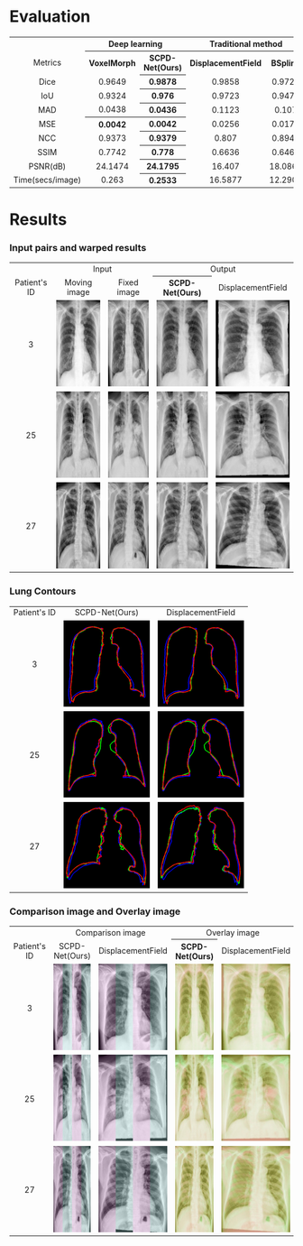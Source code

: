 Evaluation
=
<table>
   <tr align="center" valign="center">
      <td></td>
      <th colspan=2>Deep learning</th>
      <th colspan=2>Traditional method</th>
   </tr>
   <tr align="center" valign="center">
      <td>Metrics</td>
      <th>VoxelMorph</th>
      <th>SCPD-Net(Ours)</th>
      <th>DisplacementField</th>
      <th>BSpline</th>
   </tr>
   <tr align="center" valign="center">
      <td>Dice</td>
      <td>0.9649</td>
      <th>0.9878</th>
      <td>0.9858</td>
      <td>0.9722</td>
   </tr>
   <tr align="center" valign="center">
      <td>IoU</td>
      <td>0.9324</td>
      <th>0.976</th>
      <td>0.9723</td>
      <td>0.9473</td>
   </tr>
   <tr align="center" valign="center">
      <td>MAD</td>
      <td>0.0438</td>
      <th>0.0436</th>
      <td>0.1123</td>
      <td>0.107</td>
   </tr>
   <tr align="center" valign="center">
      <td>MSE</td>
      <th>0.0042</th>
      <th>0.0042</th>
      <td>0.0256</td>
      <td>0.0175</td>
   </tr>
   <tr align="center" valign="center">
      <td>NCC</td>
      <td>0.9373</td>
      <th>0.9379</th>
      <td>0.807</td>
      <td>0.8949</td>
   </tr>
   <tr align="center" valign="center">
      <td>SSIM</td>
      <td>0.7742</td>
      <th>0.778</th>
      <td>0.6636</td>
      <td>0.6468</td>
   </tr>
   <tr align="center" valign="center">
      <td>PSNR(dB)</td>
      <td>24.1474</td>
      <th>24.1795</th>
      <td>16.407</td>
      <td>18.0868</td>
   </tr>
   <tr align="center" valign="center">
      <td>Time(secs/image)</td>
      <td>0.263</td>
      <th>0.2533</th>
      <td>16.5877</td>
      <td>12.2908</td>
   </tr>
</table>

Results
=
### Input pairs and warped results

<table>
   <tr align="center" valign="center">
      <td></td>
      <td colspan=2>Input</td>
      <td colspan=2>Output</td>
   </tr>
   <tr align="center" valign="center">
     <td> Patient's ID </td>
     <td> Moving image </td>
     <td> Fixed image </td>
     <th> SCPD-Net(Ours) </th>
     <td> DisplacementField</td>
   </tr>
   <tr align="center" valign="center">
     <td> 3 </td>
     <td><img src="images/Input_and_Warped/a1.png"  alt="1" width = 153px height = 153px ></td>
     <td><img src="images/Input_and_Warped/a2.jpg"  alt="1" width = 153px height = 153px ></td>
     <td><img src="images/Input_and_Warped/a3.jpg"  alt="1" width = 153px height = 153px ></td>
     <td><img src="images/Input_and_Warped/a4.jpg"  alt="1" width = 153px height = 153px ></td>
   </tr> 
   <tr align="center" valign="center">
     <td> 25 </td>
     <td><img src="images/Input_and_Warped/b1.png"  alt="1" width = 153px height = 153px ></td>
     <td><img src="images/Input_and_Warped/b2.jpg"  alt="1" width = 153px height = 153px ></td>
     <td><img src="images/Input_and_Warped/b3.jpg"  alt="1" width = 153px height = 153px ></td>
     <td><img src="images/Input_and_Warped/b4.jpg"  alt="1" width = 153px height = 153px ></td>
   </tr>
   <tr align="center" valign="center">
     <td> 27 </td>
     <td><img src="images/Input_and_Warped/c1.png"  alt="1" width = 153px height = 153px ></td>
     <td><img src="images/Input_and_Warped/c2.jpg"  alt="1" width = 153px height = 153px ></td>
     <td><img src="images/Input_and_Warped/c3.jpg"  alt="1" width = 153px height = 153px ></td>
     <td><img src="images/Input_and_Warped/c4.jpg"  alt="1" width = 153px height = 153px ></td>
   </tr>
</table>

### Lung Contours

<table>
   <tr align="center" valign="center">
     <td> Patient's ID </td>
     <td> SCPD-Net(Ours) </td>
     <td> DisplacementField </td>
   </tr>
   <tr align="center" valign="center">
     <td> 3 </td>
     <td><img src="images/Contours/l1.png"  alt="1" width = 153px height = 153px ></td>
     <td><img src="images/Contours/r1.png"  alt="1" width = 153px height = 153px ></td>
   </tr> 
   <tr align="center" valign="center">
     <td> 25 </td>
     <td><img src="images/Contours/l2.png"  alt="1" width = 153px height = 153px ></td>
     <td><img src="images/Contours/r2.png"  alt="1" width = 153px height = 153px ></td>
   </tr>
   <tr align="center" valign="center">
     <td> 27 </td>
     <td><img src="images/Contours/l3.png"  alt="1" width = 153px height = 153px ></td>
     <td><img src="images/Contours/r3.png"  alt="1" width = 153px height = 153px ></td>
   </tr>
</table>

### Comparison image and Overlay image

<table>
   <tr align="center" valign="center">
      <td></td>
      <td colspan=2>Comparison image</td>
      <td colspan=2>Overlay image</td>
   </tr>
   <tr align="center" valign="center">
     <td> Patient's ID </td>
     <td> SCPD-Net(Ours) </td>
     <td> DisplacementField </td>
     <th> SCPD-Net(Ours) </th>
     <td> DisplacementField</td>
   </tr>
   <tr align="center" valign="center">
     <td> 3 </td>
     <td><img src="images/Comparison_and_Overlay/a1.jpg"  alt="1" width = 153px height = 153px ></td>
     <td><img src="images/Comparison_and_Overlay/a2.jpg"  alt="1" width = 153px height = 153px ></td>
     <td><img src="images/Comparison_and_Overlay/a3.jpg"  alt="1" width = 153px height = 153px ></td>
     <td><img src="images/Comparison_and_Overlay/a4.jpg"  alt="1" width = 153px height = 153px ></td>
   </tr> 
   <tr align="center" valign="center">
     <td> 25 </td>
     <td><img src="images/Comparison_and_Overlay/b1.jpg"  alt="1" width = 153px height = 153px ></td>
     <td><img src="images/Comparison_and_Overlay/b2.jpg"  alt="1" width = 153px height = 153px ></td>
     <td><img src="images/Comparison_and_Overlay/b3.jpg"  alt="1" width = 153px height = 153px ></td>
     <td><img src="images/Comparison_and_Overlay/b4.jpg"  alt="1" width = 153px height = 153px ></td>
   </tr>
   <tr align="center" valign="center">
     <td> 27 </td>
     <td><img src="images/Comparison_and_Overlay/c1.jpg"  alt="1" width = 153px height = 153px ></td>
     <td><img src="images/Comparison_and_Overlay/c2.jpg"  alt="1" width = 153px height = 153px ></td>
     <td><img src="images/Comparison_and_Overlay/c3.jpg"  alt="1" width = 153px height = 153px ></td>
     <td><img src="images/Comparison_and_Overlay/c4.jpg"  alt="1" width = 153px height = 153px ></td>
   </tr>
</table>

